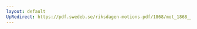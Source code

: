 ```yaml
---
layout: default
UpRedirect: https://pdf.swedeb.se/riksdagen-motions-pdf/1868/mot_1868__ak__00205/mot_1868__ak__00205_006.pdf
---
```

